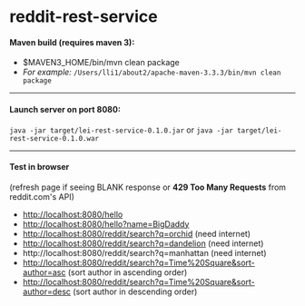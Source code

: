 # reddit-rest-service

#### Maven build (requires maven 3):
- $MAVEN3_HOME/bin/mvn clean package
- *For example:* ``` /Users/lli1/about2/apache-maven-3.3.3/bin/mvn clean package ```

___

#### Launch server on port 8080:
``` java -jar target/lei-rest-service-0.1.0.jar ```
or 
``` java -jar target/lei-rest-service-0.1.0.war ```

___

#### Test in browser
(refresh page if seeing BLANK response or  **429 Too Many Requests** from reddit.com's API)
- [http://localhost:8080/hello](http://localhost:8080/hello)
- [http://localhost:8080/hello?name=BigDaddy](http://localhost:8080/hello?name=BigDaddy)
- [http://localhost:8080/reddit/search?q=orchid](http://localhost:8080/reddit/search?q=orchid) (need internet)
- [http://localhost:8080/reddit/search?q=dandelion](http://localhost:8080/reddit/search?q=dandelion) (need internet)
- http://localhost:8080/reddit/search?q=manhattan (need internet)
- [http://localhost:8080/reddit/search?q=Time%20Square&sort-author=asc](http://localhost:8080/reddit/search?q=Time%20Square&sort-author=asc) (sort author in ascending order)
- [http://localhost:8080/reddit/search?q=Time%20Square&sort-author=desc](http://localhost:8080/reddit/search?q=Time%20Square&sort-author=desc) (sort author in descending order)

